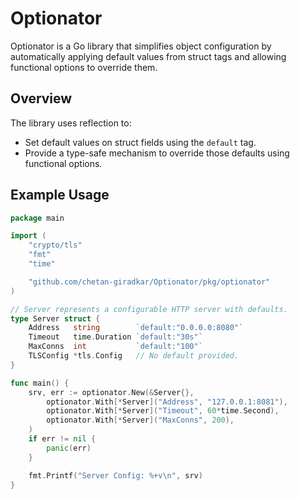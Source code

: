 # Optionator

Optionator is a Go library that simplifies object configuration by automatically applying default values from struct tags and allowing functional options to override them.

## Overview

The library uses reflection to:
- Set default values on struct fields using the `default` tag.
- Provide a type-safe mechanism to override those defaults using functional options.

## Example Usage

```go
package main

import (
	"crypto/tls"
	"fmt"
	"time"

	"github.com/chetan-giradkar/Optionator/pkg/optionator"
)

// Server represents a configurable HTTP server with defaults.
type Server struct {
	Address   string        `default:"0.0.0.0:8080"`
	Timeout   time.Duration `default:"30s"`
	MaxConns  int           `default:"100"`
	TLSConfig *tls.Config   // No default provided.
}

func main() {
	srv, err := optionator.New(&Server{},
		optionator.With[*Server]("Address", "127.0.0.1:8081"),
		optionator.With[*Server]("Timeout", 60*time.Second),
		optionator.With[*Server]("MaxConns", 200),
	)
	if err != nil {
		panic(err)
	}

	fmt.Printf("Server Config: %+v\n", srv)
}
